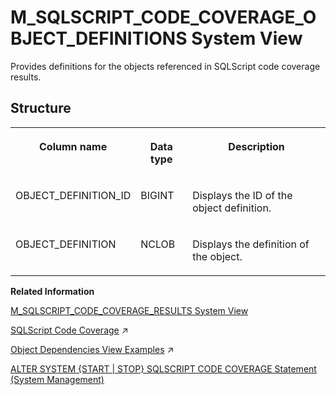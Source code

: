 <!-- loio7992c975ec9d4462bff3d46df3b30942 -->

# M\_SQLSCRIPT\_CODE\_COVERAGE\_OBJECT\_DEFINITIONS System View

Provides definitions for the objects referenced in SQLScript code coverage results.



<a name="loio7992c975ec9d4462bff3d46df3b30942___q_u_e_r_y__p_l_a_n_s_1struct_QUERY_PLANS"/>

## Structure


<table>
<tr>
<th valign="top">

Column name

</th>
<th valign="top">

Data type

</th>
<th valign="top">

Description

</th>
</tr>
<tr>
<td valign="top">

OBJECT\_DEFINITION\_ID

</td>
<td valign="top">

BIGINT

</td>
<td valign="top">

Displays the ID of the object definition.

</td>
</tr>
<tr>
<td valign="top">

OBJECT\_DEFINITION

</td>
<td valign="top">

NCLOB

</td>
<td valign="top">

Displays the definition of the object.

</td>
</tr>
</table>

**Related Information**  


[M\_SQLSCRIPT\_CODE\_COVERAGE\_RESULTS System View](m-sqlscript-code-coverage-results-system-view-9628091.md "Provides per-session SQLScript code coverage results.")

[SQLScript Code Coverage](https://help.sap.com/viewer/d1cb63c8dd8e4c35a0f18aef632687f0/2024_3_QRC/en-US/d00c173403154434affc3ace52efd611.html "") :arrow_upper_right:

[Object Dependencies View Examples](https://help.sap.com/viewer/d1cb63c8dd8e4c35a0f18aef632687f0/2024_3_QRC/en-US/38608b6773a6423986785de97d0d1ea8.html "") :arrow_upper_right:

[ALTER SYSTEM \{START | STOP\} SQLSCRIPT CODE COVERAGE Statement \(System Management\)](../../010-SQL-Reference/012-SQL-Statements/alter-system-start-stop-sqlscript-code-coverage-statement-system-management-1a40f07.md "Starts and stops a SQLScript code coverage session for functions and procedures.")

